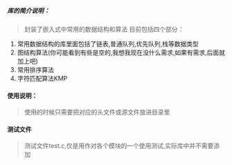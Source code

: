 

<!-- 大小根堆 -->

##### 库的简介说明：
> 封装了嵌入式中常用的数据结构和算法
目前包括四个部分：
1. 常用数据结构的库里面包括了链表,普通队列,优先队列,栈等数据类型
2. 图结构算法(你可能看到有些是空的,我想我现在没什么需求,如果有需求,后面就加上吧)
3. 常用排序算法
4. 字符匹配算法KMP

#### 使用说明：
> 使用的时候只需要把对应的头文件或源文件放进目录里



#### 测试文件
> 测试文件test.c,仅是用作对各个模块的一个使用测试,实际库中并不需要添加
